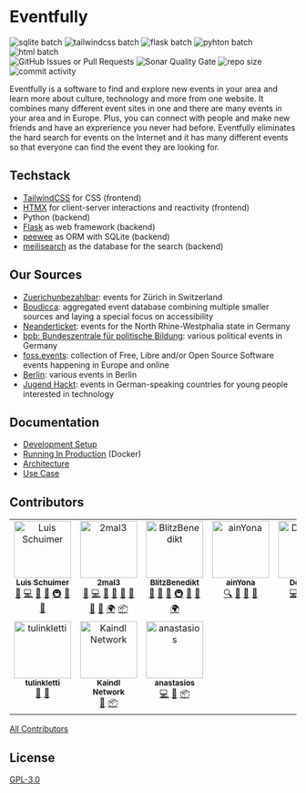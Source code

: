 # Eventfully

![sqlite batch](https://img.shields.io/badge/Sqlite-003B57?style=for-the-badge&logo=sqlite&logoColor=white)
![tailwindcss batch](https://img.shields.io/badge/tailwindcss-%2338B2AC.svg?style=for-the-badge&logo=tailwind-css&logoColor=white)
![flask batch](https://img.shields.io/badge/Flask-000000?style=for-the-badge&logo=flask&logoColor=white)
![pyhton batch](https://img.shields.io/badge/Python-FFD43B?style=for-the-badge&logo=python&logoColor=blue)
![html batch](https://img.shields.io/badge/HTML5-E34F26?style=for-the-badge&logo=html5&logoColor=white) <br>
![GitHub Issues or Pull Requests](https://img.shields.io/github/issues/BytezoTeam/Eventfully?style=flat-square)
![Sonar Quality Gate](https://img.shields.io/sonar/quality_gate/BytezoTeam_Eventfully?server=https%3A%2F%2Fsonarcloud.io&style=flat-square)
![repo size](https://img.shields.io/github/repo-size/BytezoTeam/Eventfully?style=flat-square)
![commit activity](https://img.shields.io/github/commit-activity/m/BytezoTeam/Eventfully?style=flat-square)

Eventfully is a software to find and explore new events in your area and learn more about culture, technology and more from one website. It combines many different event sites in one and there are many events in your area and in Europe. Plus, you can connect with people and make new friends and have an exprerience you never had before. Eventfully eliminates the hard search for events on the Internet and it has many different events so that everyone can find the event they are looking for.

## Techstack

- [TailwindCSS](https://tailwindcss.com/) for CSS (frontend)
- [HTMX](https://htmx.org/) for client-server interactions and reactivity (frontend)
- Python (backend)
- [Flask](https://flask.palletsprojects.com/) as web framework (backend)
- [peewee](https://docs.peewee-orm.com/en/latest/) as ORM with SQLite (backend)
- [meilisearch](https://www.meilisearch.com/) as the database for the search (backend)

## Our Sources

- [Zuerichunbezahlbar](https://www.zuerichunbezahlbar.ch/events/): events for Zürich in Switzerland
- [Boudicca](https://boudicca.events): aggregated event database combining multiple smaller sources and laying a special focus on accessibility
- [Neanderticket](https://www.neanderticket.de/): events for the North Rhine-Westphalia state in Germany
- [bpb: Bundeszentrale für politische Bildung](https://www.bpb.de/veranstaltungen/): various political events in Germany
- [foss.events](https://foss.events): collection of Free, Libre and/or Open Source Software events happening in Europe and online
- [Berlin](https://www.berlin.de/tickets/): various events in Berlin
- [Jugend Hackt](https://jugendhackt.org/): events in German-speaking countries for young people interested in technology

## Documentation

- [Development Setup](/docs/development-setup.md)
- [Running In Production](/docs/running-in-production.md) (Docker)
- [Architecture](/docs/architecture.md)
- [Use Case](/docs/use-case.md)

## Contributors

<!-- ALL-CONTRIBUTORS-LIST:START - Do not remove or modify this section -->
<!-- prettier-ignore-start -->
<!-- markdownlint-disable -->
<table>
  <tbody>
    <tr>
      <td align="center" valign="top" width="20%"><a href="https://github.com/LuisSchuimer"><img src="https://avatars.githubusercontent.com/u/85784931?v=4?s=100" width="100px;" alt="Luis Schuimer"/><br /><sub><b>Luis Schuimer</b></sub></a><br /><a href="https://github.com/BytezoTeam/Eventfully/issues?q=author%3ALuisSchuimer" title="Bug reports">🐛</a> <a href="https://github.com/BytezoTeam/Eventfully/commits?author=LuisSchuimer" title="Code">💻</a> <a href="https://github.com/BytezoTeam/Eventfully/commits?author=LuisSchuimer" title="Documentation">📖</a> <a href="#ideas-LuisSchuimer" title="Ideas, Planning, & Feedback">🤔</a> <a href="#infra-LuisSchuimer" title="Infrastructure (Hosting, Build-Tools, etc)">🚇</a> <a href="#projectManagement-LuisSchuimer" title="Project Management">📆</a> <a href="#promotion-LuisSchuimer" title="Promotion">📣</a></td>
      <td align="center" valign="top" width="20%"><a href="https://github.com/2mal3"><img src="https://avatars.githubusercontent.com/u/56305732?v=4?s=100" width="100px;" alt="2mal3"/><br /><sub><b>2mal3</b></sub></a><br /><a href="https://github.com/BytezoTeam/Eventfully/issues?q=author%3A2mal3" title="Bug reports">🐛</a> <a href="https://github.com/BytezoTeam/Eventfully/commits?author=2mal3" title="Code">💻</a> <a href="#data-2mal3" title="Data">🔣</a> <a href="#design-2mal3" title="Design">🎨</a> <a href="https://github.com/BytezoTeam/Eventfully/commits?author=2mal3" title="Documentation">📖</a> <a href="#ideas-2mal3" title="Ideas, Planning, & Feedback">🤔</a> <a href="#projectManagement-2mal3" title="Project Management">📆</a> <a href="#tool-2mal3" title="Tools">🔧</a> <a href="#translation-2mal3" title="Translation">🌍</a> <a href="#platform-2mal3" title="Packaging/porting to new platform">📦</a></td>
      <td align="center" valign="top" width="20%"><a href="https://github.com/BlitzBenedikt"><img src="https://avatars.githubusercontent.com/u/117511666?v=4?s=100" width="100px;" alt="BlitzBenedikt"/><br /><sub><b>BlitzBenedikt</b></sub></a><br /><a href="https://github.com/BytezoTeam/Eventfully/issues?q=author%3ABlitzBenedikt" title="Bug reports">🐛</a> <a href="#design-BlitzBenedikt" title="Design">🎨</a> <a href="#ideas-BlitzBenedikt" title="Ideas, Planning, & Feedback">🤔</a> <a href="#infra-BlitzBenedikt" title="Infrastructure (Hosting, Build-Tools, etc)">🚇</a> <a href="#projectManagement-BlitzBenedikt" title="Project Management">📆</a> <a href="#promotion-BlitzBenedikt" title="Promotion">📣</a> <a href="#translation-BlitzBenedikt" title="Translation">🌍</a></td>
      <td align="center" valign="top" width="20%"><a href="https://github.com/ainYona"><img src="https://avatars.githubusercontent.com/u/146672622?v=4?s=100" width="100px;" alt="ainYona"/><br /><sub><b>ainYona</b></sub></a><br /><a href="#fundingFinding-ainYona" title="Funding Finding">🔍</a> <a href="#ideas-ainYona" title="Ideas, Planning, & Feedback">🤔</a> <a href="#promotion-ainYona" title="Promotion">📣</a> <a href="#data-ainYona" title="Data">🔣</a></td>
      <td align="center" valign="top" width="20%"><a href="https://github.com/aehtorod"><img src="https://avatars.githubusercontent.com/u/117511248?v=4?s=100" width="100px;" alt="Dorothea"/><br /><sub><b>Dorothea</b></sub></a><br /><a href="https://github.com/BytezoTeam/Eventfully/commits?author=aehtorod" title="Code">💻</a> <a href="#ideas-aehtorod" title="Ideas, Planning, & Feedback">🤔</a> <a href="#projectManagement-aehtorod" title="Project Management">📆</a> <a href="#data-aehtorod" title="Data">🔣</a></td>
    </tr>
    <tr>
      <td align="center" valign="top" width="20%"><a href="https://github.com/tulinkletti"><img src="https://avatars.githubusercontent.com/u/148628918?v=4?s=100" width="100px;" alt="tulinkletti"/><br /><sub><b>tulinkletti</b></sub></a><br /><a href="#design-tulinkletti" title="Design">🎨</a> <a href="#ideas-tulinkletti" title="Ideas, Planning, & Feedback">🤔</a></td>
      <td align="center" valign="top" width="20%"><a href="https://github.com/kaindlnetwork"><img src="https://avatars.githubusercontent.com/u/82705244?v=4?s=100" width="100px;" alt="Kaindl Network"/><br /><sub><b>Kaindl Network</b></sub></a><br /><a href="https://github.com/BytezoTeam/Eventfully/commits?author=kaindlnetwork" title="Documentation">📖</a> <a href="#platform-kaindlnetwork" title="Packaging/porting to new platform">📦</a></td>
      <td align="center" valign="top" width="20%"><a href="https://github.com/unibara"><img src="https://avatars.githubusercontent.com/u/100425671?v=4?s=100" width="100px;" alt="anastasios"/><br /><sub><b>anastasios</b></sub></a><br /><a href="https://github.com/BytezoTeam/Eventfully/commits?author=unibara" title="Code">💻</a> <a href="#ideas-unibara" title="Ideas, Planning, & Feedback">🤔</a> <a href="#platform-unibara" title="Packaging/porting to new platform">📦</a></td>
    </tr>
  </tbody>
</table>

<!-- markdownlint-restore -->
<!-- prettier-ignore-end -->

<!-- ALL-CONTRIBUTORS-LIST:END -->

[All Contributors](https://allcontributors.org/)

## License

[GPL-3.0](/LICENSE.txt)
